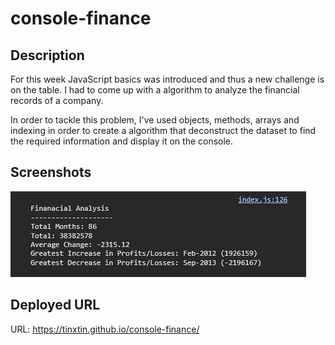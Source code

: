 # console-finance

## Description
For this week JavaScript basics was introduced and thus a new challenge is on the table. I had to come up with a algorithm to analyze the financial records of a company. 

In order to tackle this problem, I've used objects, methods, arrays and indexing in order to create a algorithm that deconstruct the dataset to find the required information and display it on the console.

## Screenshots
![image-1](./images/financial.png)

## Deployed URL

URL: https://tinxtin.github.io/console-finance/
